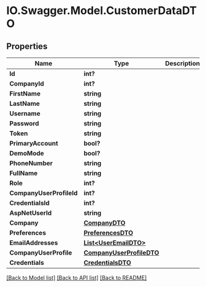 # IO.Swagger.Model.CustomerDataDTO
## Properties

Name | Type | Description | Notes
------------ | ------------- | ------------- | -------------
**Id** | **int?** |  | [optional] 
**CompanyId** | **int?** |  | [optional] 
**FirstName** | **string** |  | [optional] 
**LastName** | **string** |  | [optional] 
**Username** | **string** |  | [optional] 
**Password** | **string** |  | [optional] 
**Token** | **string** |  | [optional] 
**PrimaryAccount** | **bool?** |  | [optional] 
**DemoMode** | **bool?** |  | [optional] 
**PhoneNumber** | **string** |  | [optional] 
**FullName** | **string** |  | [optional] 
**Role** | **int?** |  | [optional] 
**CompanyUserProfileId** | **int?** |  | [optional] 
**CredentialsId** | **int?** |  | [optional] 
**AspNetUserId** | **string** |  | [optional] 
**Company** | [**CompanyDTO**](CompanyDTO.md) |  | [optional] 
**Preferences** | [**PreferencesDTO**](PreferencesDTO.md) |  | [optional] 
**EmailAddresses** | [**List&lt;UserEmailDTO&gt;**](UserEmailDTO.md) |  | [optional] 
**CompanyUserProfile** | [**CompanyUserProfileDTO**](CompanyUserProfileDTO.md) |  | [optional] 
**Credentials** | [**CredentialsDTO**](CredentialsDTO.md) |  | [optional] 

[[Back to Model list]](../README.md#documentation-for-models) [[Back to API list]](../README.md#documentation-for-api-endpoints) [[Back to README]](../README.md)

